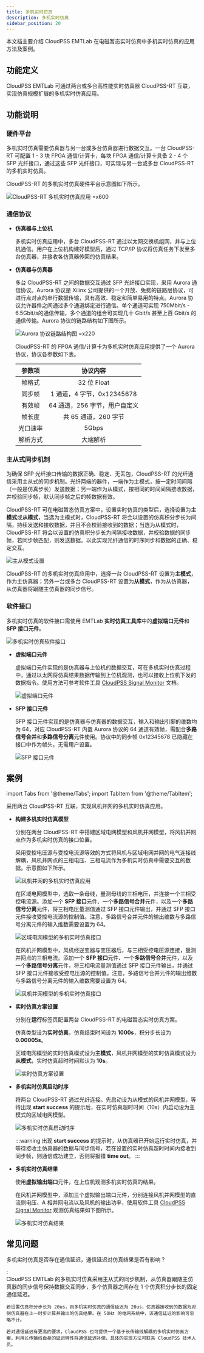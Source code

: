 ```yaml
---
title: 多机实时仿真
description: 多机实时仿真
sidebar_position: 20
---
```


本文档主要介绍 CloudPSS EMTLab 在电磁暂态实时仿真中多机实时仿真的应用方法及案例。

## 功能定义
CloudPSS EMTLab 可通过两台或多台高性能实时仿真器 CloudPSS-RT 互联，实现仿真规模扩展的多机实时仿真应用。

## 功能说明
### 硬件平台

多机实时仿真需要仿真器与另一台或多台仿真器进行数据交互。一台 CloudPSS-RT 可配置 1 - 3 块 FPGA 通信/计算卡，每块 FPGA 通信/计算卡具备 2 - 4 个 SFP 光纤接口，通过这些 SFP 光纤接口，可实现与另一台或多台 CloudPSS-RT 的多机实时仿真。

CloudPSS-RT 的多机实时仿真硬件平台示意图如下所示。

![CloudPSS-RT 多机实时仿真应用 =x600](./1.png "CloudPSS-RT 多机实时仿真应用")

### 通信协议

- **仿真器与上位机**

    多机实时仿真应用中，多台 CloudPSS-RT 通过以太网交换机组网，并与上位机通信。用户在上位机构建好模型后，通过 TCP/IP 协议将仿真任务下发至多台仿真器，并接收各仿真器传回的仿真结果。

- **仿真器与仿真器**
    
    多台 CloudPSS-RT 之间的数据交互通过 SFP 光纤接口实现，采用 Aurora 通信协议。Aurora 协议是 Xilinx 公司提供的一个开放、免费的链路层协议，可进行点对点的串行数据传输，具有高效、稳定和简单易用的特点。Aurora 协议允许器件之间通过多个通道绑定进行通信。单个通道可实现 750Mbit/s - 6.5Gbit/s的通信传输，多个通道的组合可实现几十 Gbit/s 甚至上百 Gbit/s 的通信传输。Aurora 协议的链路结构如下图所示。

    ![Aurora 协议链路结构图 =x220](./2.png "Aurora 协议链路结构图")

    CloudPSS-RT 的 FPGA 通信/计算卡为多机实时仿真应用提供了一个 Aurora 协议，协议各参数如下表。

    | **参数项** | **协议内容** |
    | :------------: | :-----------: |
    | 帧格式 | 32 位 Float |    
    | 同步帧 | 1 通道，4 字节，0x12345678 |
    | 有效帧 | 64 通道，256 字节，用户自定义 |
    | 帧长度 | 共 65 通道，260 字节 |
    | 光口速率 | 5Gbps |
    | 解析方式 | 大端解析 |


### 主从式同步机制

为确保 SFP 光纤接口传输的数据正确、稳定、无丢包，CloudPSS-RT 的光纤通信采用主从式的同步机制。光纤两端的器件，一端作为主模式，按一定时间间隔（一般是仿真步长）发送数据；另一端作为从模式，按相同的时间间隔接收数据，并校验同步帧，默认同步帧之后的帧数据有效。

CloudPSS-RT 可在电磁暂态仿真方案中，设置实时仿真的类型后，选择设置为**主模式**或**从模式**，当选为主模式时，CloudPSS-RT 将会以设置的仿真积分步长为间隔，持续发送和接收数据，并且不会校验接收到的数据；当选为从模式时，CloudPSS-RT 将会以设置的仿真积分步长为间隔接收数据，并校验数据的同步帧，若同步帧匹配，则发送数据。以此实现光纤通信的时序同步和数据的正确、稳定交互。

![主从模式设置](./3.png "主从模式设置")

CloudPSS-RT 的多机实时仿真应用中，选择一台 CloudPSS-RT 设置为**主模式**，作为主仿真器；另外一台或多台 CloudPSS-RT 设置为**从模式**，作为从仿真器，从仿真器将跟随主仿真器的同步信号。

### 软件接口

多机实时仿真的软件接口需使用 EMTLab **实时仿真工具库**中的**虚拟端口元件**和 **SFP 接口元件**。

![多机实时仿真软件接口](./4.png "多机实时仿真软件接口")

- **虚拟端口元件**
       
    虚拟端口元件实现的是仿真器与上位机的数据交互，可在多机实时仿真过程中，通过以太网将仿真结果数据传输到上位机观测，也可以接收上位机下发的数据指令。使用方法可参考软件工具 [CloudPSS Signal Monitor](../../../../software-tools/20-signal-monitor/index.md) 文档。        
    
    ![虚拟端口元件](./6.png "虚拟端口元件")


- **SFP 接口元件**

    SFP 接口元件实现的是仿真器与仿真器的数据交互，输入和输出引脚的维数均为 64，对应 CloudPSS-RT 内置 Aurora 协议的 64 通道有效帧，需配合**多路信号合并**和**多路信号分离**元件使用。协议中的同步帧 0x12345678 已隐藏在接口中作为帧头，无需用户设置。

    ![SFP 接口元件](./5.png "SFP 接口元件")



## 案例
import Tabs from '@theme/Tabs';
import TabItem from '@theme/TabItem';

<Tabs>
<TabItem value="case1" label="风机并网的多机实时仿真">

采用两台 CloudPSS-RT 互联，实现风机并网的多机实时仿真应用。

- **构建多机实时仿真模型**
    
    分别在两台 CloudPSS-RT 中搭建区域电网模型和风机并网模型，将风机并网点作为多机实时仿真的接口位置。
    
    采用受控电压源与受控电流源等效的方式将风机与区域电网并网的电气连接线解耦，风机并网点的三相电压、三相电流作为多机实时仿真中需要交互的数据。示意图如下所示。

    ![风机并网的多机实时仿真应用](./7.png "风机并网的多机实时仿真应用")
    
    在区域电网模型中，选取一条母线，量测母线的三相电压，并连接一个三相受控电流源。添加一个 **SFP 接口**元件、一个**多路信号合并**元件，以及一个**多路信号分离**元件，将三相电压量测值通过 SFP 接口元件输出，并通过 SFP 接口元件接收受控电流源的控制值。注意，多路信号合并元件的输出维数与多路信号分离元件的输入维数需要设置为 64。

    ![区域电网模型的多机实时仿真接口](./8.png "区域电网模型的多机实时仿真接口")
    
    在风机并网模型中，风机经逆变器与变压器后，与三相受控电压源连接，量测并网点的三相电流。添加一个 **SFP 接口**元件、一个**多路信号合并**元件，以及一个**多路信号分离**元件，将三相电流量测值通过 SFP 接口元件输出，并通过 SFP 接口元件接收受控电压源的控制值。注意，多路信号合并元件的输出维数与多路信号分离元件的输入维数需要设置为 64。

    ![风机并网模型的多机实时仿真接口](./9.png "风机并网模型的多机实时仿真接口")


- **实时仿真方案设置**

    分别在**运行**标签页配置两台 CloudPSS-RT 的电磁暂态实时仿真方案。

    仿真类型设为**实时仿真**，仿真结束时间设为 **1000s**，积分步长设为 **0.00005s**。
    
    区域电网模型的实时仿真模式设为**主模式**，风机并网模型的实时仿真模式设为**从模式**，实时仿真超时时间默认为 **10s**。

    ![实时仿真方案设置](./10.png "实时仿真方案设置")

  
- **多机实时仿真启动时序**

    将两台 CloudPSS-RT 通过光纤连接。先启动设为从模式的风机并网模型，等待出现 **start success** 的提示后，在实时仿真超时时间（10s）内启动设为主模式的区域电网模型。

    ![多机实时仿真启动时序](./11.png "多机实时仿真启动时序")

    :::warning
    出现 **start success** 的提示时，从仿真器已开始运行实时仿真，并等待接收主仿真器的数据与同步信号，若在设置的实时仿真超时时间内接收到同步帧，则通信成功建立，否则将报错 **time out**。
    :::
  

- **多机实时仿真结果**

    使用**虚拟输出端口**元件，在上位机观测多机实时仿真的结果。

    在风机并网模型中，添加三个虚拟输出端口元件，分别连接风机并网模型的直流侧电压、A 相并网电流以及风机的输出功率，使用软件工具 [CloudPSS Signal Monitor](../../../../software-tools/20-signal-monitor/index.md) 观测仿真结果如下图所示。

    ![多机实时仿真结果](./12.png "多机实时仿真结果")

</TabItem>

<!-- <TabItem value="case2" label="多台 CloudPSS-RT 互联的实时仿真">

</TabItem> -->
</Tabs>


## 常见问题
多机实时仿真是否存在通信延迟，通信延迟对仿真结果是否有影响？

:   
    CloudPSS EMTLab 的多机实时仿真采用主从式的同步机制，从仿真器跟随主仿真器的同步信号保持数据交互同步，多个仿真器之间存在 1 个仿真积分步长的固定通信延迟。  
    
    若设置仿真积分步长为 20us，则多机实时仿真的通信延迟为 20us，仿真器接收到的数据为对侧仿真器在上一时步计算并输出的仿真结果。在 50Hz 的电网系统中，该通信延迟的影响可忽略不计。  

    若对通信延迟有更高的要求，CloudPSS 也可提供一个基于长传输线解耦的多机实时仿真方案，利用长传输线自身的延迟特性将通信延迟补偿，具体的实现方法可联系 CloudPSS 技术人员。



